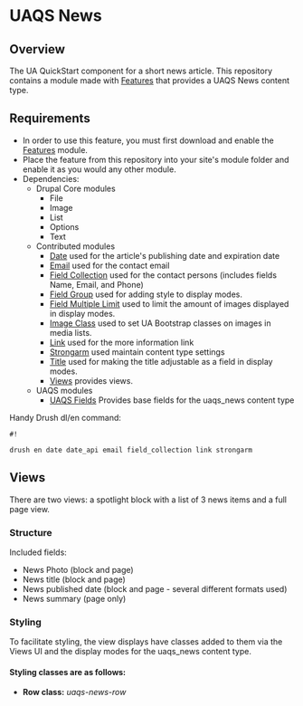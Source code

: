 # UAQS News #

## Overview ##
The UA QuickStart component for a short news article. This repository contains a module made with [Features](https://www.drupal.org/project/features) that provides a UAQS News content type.

## Requirements ##
- In order to use this feature, you must first download and enable the [Features](https://www.drupal.org/project/features) module.
- Place the feature from this repository into your site's module folder and enable it as you would any other module.
- Dependencies:
  - Drupal Core modules
    - File
    - Image
    - List
    - Options
    - Text
  - Contributed modules
    - [Date](https://www.drupal.org/project/date) used for the article's publishing date and expiration date
    - [Email](https://www.drupal.org/project/email) used for the contact email
    - [Field Collection](https://www.drupal.org/project/field_collection) used for the contact persons (includes fields Name, Email, and Phone)
    - [Field Group](https://www.drupal.org/project/field_group) used for adding style to display modes.
    - [Field Multiple Limit](https://www.drupal.org/project/field_multiple_limit) used to limit the amount of images displayed in display modes.
    - [Image Class](https://www.drupal.org/project/image_class) used to set UA Bootstrap classes on images in media lists.
    - [Link](https://www.drupal.org/project/link) used for the more information link
    - [Strongarm](https://www.drupal.org/project/strongarm) used maintain content type settings
    - [Title](https://www.drupal.org/project/title) used for making the title adjustable as a field in display modes.
    - [Views](https://www.drupal.org/project/views) provides views.
  - UAQS modules
    - [UAQS Fields](...) Provides base fields for the uaqs_news content type

Handy Drush dl/en command:

```
#!

drush en date date_api email field_collection link strongarm
```
## Views ##

There are two views: a spotlight block with a list of 3 news items and a full page view.

### Structure ###

Included fields:

- News Photo (block and page)
- News title (block and page)
- News published date (block and page - several different formats used)
- News summary (page only)

### Styling ###
To facilitate styling, the view displays have classes added to them via the Views UI and the display modes for the uaqs_news content type.

#### Styling classes are as follows: ####

- **Row class:** *uaqs-news-row*
